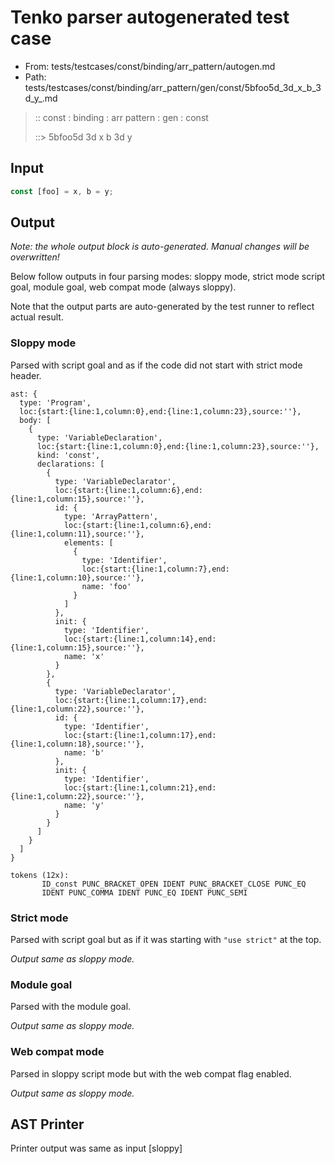 # Tenko parser autogenerated test case

- From: tests/testcases/const/binding/arr_pattern/autogen.md
- Path: tests/testcases/const/binding/arr_pattern/gen/const/5bfoo5d_3d_x_b_3d_y_.md

> :: const : binding : arr pattern : gen : const
>
> ::> 5bfoo5d 3d x b 3d y

## Input


`````js
const [foo] = x, b = y;
`````

## Output

_Note: the whole output block is auto-generated. Manual changes will be overwritten!_

Below follow outputs in four parsing modes: sloppy mode, strict mode script goal, module goal, web compat mode (always sloppy).

Note that the output parts are auto-generated by the test runner to reflect actual result.

### Sloppy mode

Parsed with script goal and as if the code did not start with strict mode header.

`````
ast: {
  type: 'Program',
  loc:{start:{line:1,column:0},end:{line:1,column:23},source:''},
  body: [
    {
      type: 'VariableDeclaration',
      loc:{start:{line:1,column:0},end:{line:1,column:23},source:''},
      kind: 'const',
      declarations: [
        {
          type: 'VariableDeclarator',
          loc:{start:{line:1,column:6},end:{line:1,column:15},source:''},
          id: {
            type: 'ArrayPattern',
            loc:{start:{line:1,column:6},end:{line:1,column:11},source:''},
            elements: [
              {
                type: 'Identifier',
                loc:{start:{line:1,column:7},end:{line:1,column:10},source:''},
                name: 'foo'
              }
            ]
          },
          init: {
            type: 'Identifier',
            loc:{start:{line:1,column:14},end:{line:1,column:15},source:''},
            name: 'x'
          }
        },
        {
          type: 'VariableDeclarator',
          loc:{start:{line:1,column:17},end:{line:1,column:22},source:''},
          id: {
            type: 'Identifier',
            loc:{start:{line:1,column:17},end:{line:1,column:18},source:''},
            name: 'b'
          },
          init: {
            type: 'Identifier',
            loc:{start:{line:1,column:21},end:{line:1,column:22},source:''},
            name: 'y'
          }
        }
      ]
    }
  ]
}

tokens (12x):
       ID_const PUNC_BRACKET_OPEN IDENT PUNC_BRACKET_CLOSE PUNC_EQ
       IDENT PUNC_COMMA IDENT PUNC_EQ IDENT PUNC_SEMI
`````

### Strict mode

Parsed with script goal but as if it was starting with `"use strict"` at the top.

_Output same as sloppy mode._

### Module goal

Parsed with the module goal.

_Output same as sloppy mode._

### Web compat mode

Parsed in sloppy script mode but with the web compat flag enabled.

_Output same as sloppy mode._

## AST Printer

Printer output was same as input [sloppy]

